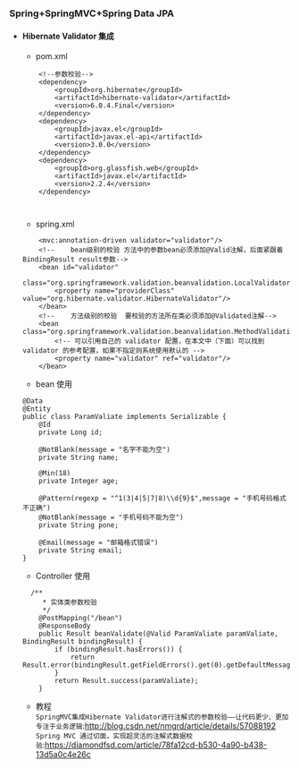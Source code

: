 ### Spring+SpringMVC+Spring Data JPA

- #### Hibernate Validator 集成
    - pom.xml   
    ```
        <!--参数校验-->
        <dependency>
            <groupId>org.hibernate</groupId>
            <artifactId>hibernate-validator</artifactId>
            <version>6.0.4.Final</version>
        </dependency>
        <dependency>
            <groupId>javax.el</groupId>
            <artifactId>javax.el-api</artifactId>
            <version>3.0.0</version>
        </dependency>
        <dependency>
            <groupId>org.glassfish.web</groupId>
            <artifactId>javax.el</artifactId>
            <version>2.2.4</version>
        </dependency>

            
    ```
    - spring.xml
    ```
        <mvc:annotation-driven validator="validator"/>
        <!--    bean级别的校验 方法中的参数bean必须添加@Valid注解，后面紧跟着BindingResult result参数-->
        <bean id="validator"
              class="org.springframework.validation.beanvalidation.LocalValidatorFactoryBean">
            <property name="providerClass" value="org.hibernate.validator.HibernateValidator"/>
        </bean>
        <!--    方法级别的校验  要校验的方法所在类必须添加@Validated注解-->
        <bean class="org.springframework.validation.beanvalidation.MethodValidationPostProcessor">
            <!-- 可以引用自己的 validator 配置，在本文中（下面）可以找到 validator 的参考配置，如果不指定则系统使用默认的 -->
            <property name="validator" ref="validator"/>
        </bean>
    ```
    - bean 使用
    ```
    @Data
    @Entity
    public class ParamValiate implements Serializable {
        @Id
        private Long id;
    
        @NotBlank(message = "名字不能为空")
        private String name;
    
        @Min(18)
        private Integer age;
    
        @Pattern(regexp = "^1(3|4|5|7|8)\\d{9}$",message = "手机号码格式不正确")
        @NotBlank(message = "手机号码不能为空")
        private String pone;
    
        @Email(message = "邮箱格式错误")
        private String email;
    }
    ```
    - Controller 使用
    ```
      /**
         * 实体类参数校验
         */
        @PostMapping("/bean")
        @ResponseBody
        public Result beanValidate(@Valid ParamValiate paramValiate, BindingResult bindingResult) {
            if (bindingResult.hasErrors()) {
                return Result.error(bindingResult.getFieldErrors().get(0).getDefaultMessage().toString());
            }
            return Result.success(paramValiate);
        }
    ```    
    - 教程  
      `SpringMVC集成Hibernate Validator进行注解式的参数校验——让代码更少、更加专注于业务逻辑`:http://blog.csdn.net/nmgrd/article/details/57088192  
      `Spring MVC 通过切面，实现超灵活的注解式数据校验`:https://diamondfsd.com/article/78fa12cd-b530-4a90-b438-13d5a0c4e26c

